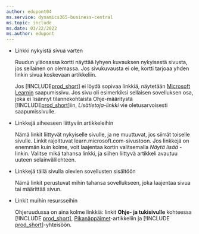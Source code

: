 ```yaml
---
author: edupont04
ms.service: dynamics365-business-central
ms.topic: include
ms.date: 03/22/2022
ms.author: edupont
---
```

- Linkki nykyistä sivua varten

  Ruudun yläosassa kortti näyttää lyhyen kuvauksen nykyisestä sivusta, jos sellainen on olemassa. Jos sivukuvausta ei ole, kortti tarjoaa yhden linkin sivua koskevaan artikkeliin.  

  Jos [!INCLUDE[prod_short](prod_short.md)] ei löydä sopivaa linkkiä, näytetään [Microsoft Learnin](/dynamics365/business-central) saapumissivu. Jos sivu oli esimerkiksi sellaisen sovelluksen osa, joka ei lisännyt tilannekohtaista Ohje-määritystä [!INCLUDE[prod_short](prod_short.md)]iin, *Lisätietoja-linkki* vie oletusarvoisesti saapumissivulle.  

- Linkkejä aiheeseen liittyviin artikkeleihin

  Nämä linkit liittyvät nykyiselle sivulle, ja ne muuttuvat, jos siirrät toiselle sivulle. Linkit rajoittuvat learn.microsoft.com-sivustoon. Jos linkkejä on enemmän kuin kolme, voit laajentaa kortin valitsemalla *Näytä lisää* -linkin. Valitse mikä tahansa linkki, ja siihen liittyvä artikkeli avautuu uuteen selainvälilehteen.  
- Linkkejä tällä sivulla olevien sovellusten sisältöön  

  Nämä linkit perustuvat mihin tahansa sovellukseen, joka laajentaa sivua tai määrittää sivun.  
- Linkit muihin resursseihin

  Ohjeruudussa on aina kolme linkkiä: linkit **Ohje- ja tukisivulle** kohteessa [!INCLUDE [prod_short](prod_short.md)], [Pikanäppäimet](../keyboard-shortcuts.md)-artikkeliin ja [!INCLUDE [prod_short](prod_short.md)]-yhteisöön.  
